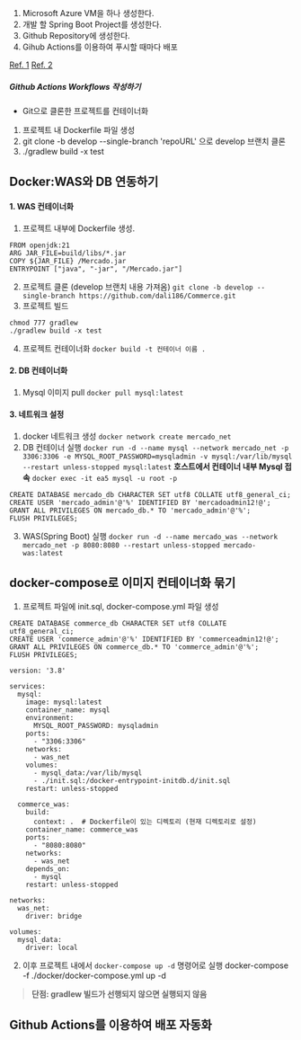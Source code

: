 1. Microsoft Azure VM을 하나 생성한다.
2. 개발 할 Spring Boot Project를 생성한다.
3. Github Repository에 생성한다.
4. Gihub Actions를 이용하여 푸시할 때마다 배포

[Ref. 1](https://velog.io/@rivkode/Docker-%EC%BB%A8%ED%85%8C%EC%9D%B4%EB%84%88%EB%A1%9C-Spring-MySQL-%EC%97%B0%EB%8F%99)
[Ref. 2](https://tech.kakao.com/posts/516)
##### Github Actions Workflows 작성하기

- Git으로 클론한 프로젝트를 컨테이너화
1. 프로젝트 내 Dockerfile 파일 생성
2. git clone -b develop --single-branch 'repoURL' 으로 develop 브랜치 클론
3. ./gradlew build -x test

## Docker:WAS와 DB 연동하기
#### 1. WAS 컨테이너화
1. 프로젝트 내부에 Dockerfile 생성.
```
FROM openjdk:21
ARG JAR_FILE=build/libs/*.jar
COPY ${JAR_FILE} /Mercado.jar
ENTRYPOINT ["java", "-jar", "/Mercado.jar"]
```
2. 프로젝트 클론 (develop 브랜치 내용 가져옴)
`git clone -b develop --single-branch https://github.com/dali186/Commerce.git`
3. 프로젝트 빌드
```
chmod 777 gradlew
./gradlew build -x test
```
4. 프로젝트 컨테이너화
`docker build -t 컨테이너 이름 .`

#### 2. DB 컨테이너화
1. Mysql 이미지 pull
`docker pull mysql:latest`

#### 3. 네트워크 설정
1. docker 네트워크 생성
	`docker network create mercado_net`
1. DB 컨테이너 실행
`docker run -d --name mysql --network mercado_net -p 3306:3306 -e MYSQL_ROOT_PASSWORD=mysqladmin -v mysql:/var/lib/mysql --restart unless-stopped mysql:latest`
__호스트에서 컨테이너 내부 Mysql 접속__
`docker exec -it ea5 mysql -u root -p`
```
CREATE DATABASE mercado_db CHARACTER SET utf8 COLLATE utf8_general_ci;
CREATE USER 'mercado_admin'@'%' IDENTIFIED BY 'mercadoadmin12!@';
GRANT ALL PRIVILEGES ON mercado_db.* TO 'mercado_admin'@'%';
FLUSH PRIVILEGES;
```
3. WAS(Spring Boot) 실행
`docker run -d --name mercado_was --network mercado_net -p 8080:8080 --restart unless-stopped mercado-was:latest`

## docker-compose로 이미지 컨테이너화 묶기
1. 프로젝트 파일에 init.sql, docker-compose.yml 파일 생성
```
CREATE DATABASE commerce_db CHARACTER SET utf8 COLLATE utf8_general_ci;
CREATE USER 'commerce_admin'@'%' IDENTIFIED BY 'commerceadmin12!@';
GRANT ALL PRIVILEGES ON commerce_db.* TO 'commerce_admin'@'%';
FLUSH PRIVILEGES;
```
```
version: '3.8'

services:
  mysql:
    image: mysql:latest
    container_name: mysql
    environment:
      MYSQL_ROOT_PASSWORD: mysqladmin
    ports:
      - "3306:3306"
    networks:
      - was_net
    volumes:
      - mysql_data:/var/lib/mysql
      - ./init.sql:/docker-entrypoint-initdb.d/init.sql
    restart: unless-stopped

  commerce_was:
    build:
      context: .  # Dockerfile이 있는 디렉토리 (현재 디렉토리로 설정)
    container_name: commerce_was
    ports:
      - "8080:8080"
    networks:
      - was_net
    depends_on:
      - mysql
    restart: unless-stopped

networks:
  was_net:
    driver: bridge

volumes:
  mysql_data:
    driver: local
```
2. 이후 프로젝트 내에서 `docker-compose up -d` 명령어로 실행
docker-compose -f ./docker/docker-compose.yml up -d


> __단점: gradlew 빌드가 선행되지 않으면 실행되지 않음__

## Github Actions를 이용하여 배포 자동화
